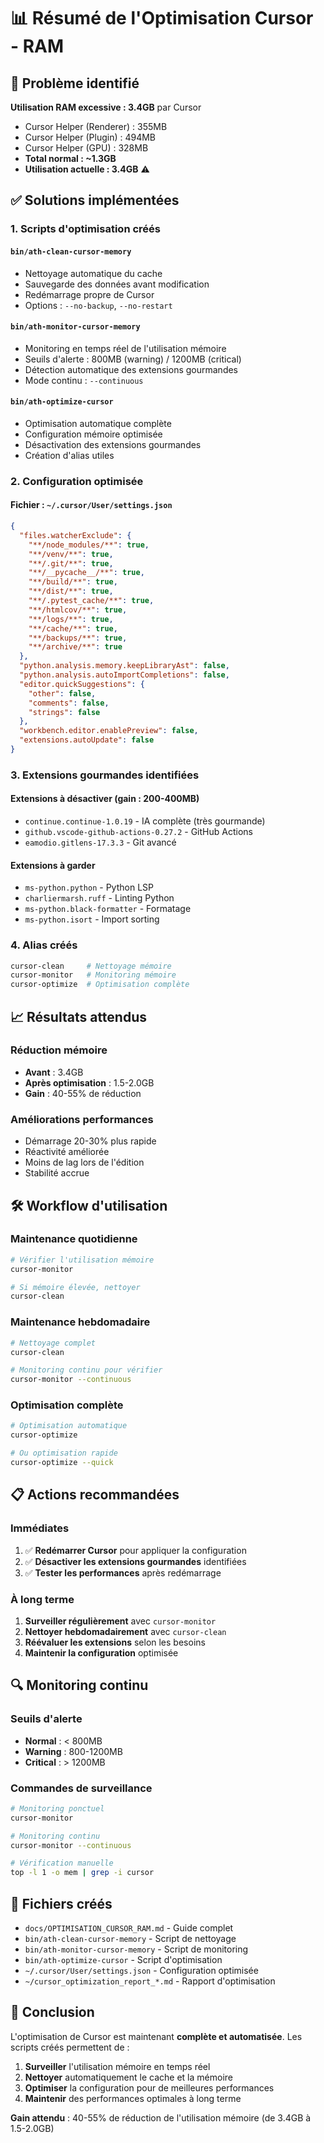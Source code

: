 # 📊 Résumé de l'Optimisation Cursor - RAM

## 🎯 **Problème identifié**

**Utilisation RAM excessive : 3.4GB** par Cursor
- Cursor Helper (Renderer) : 355MB
- Cursor Helper (Plugin) : 494MB  
- Cursor Helper (GPU) : 328MB
- **Total normal : ~1.3GB**
- **Utilisation actuelle : 3.4GB** ⚠️

## ✅ **Solutions implémentées**

### 1. **Scripts d'optimisation créés**

#### `bin/ath-clean-cursor-memory`
- Nettoyage automatique du cache
- Sauvegarde des données avant modification
- Redémarrage propre de Cursor
- Options : `--no-backup`, `--no-restart`

#### `bin/ath-monitor-cursor-memory`
- Monitoring en temps réel de l'utilisation mémoire
- Seuils d'alerte : 800MB (warning) / 1200MB (critical)
- Détection automatique des extensions gourmandes
- Mode continu : `--continuous`

#### `bin/ath-optimize-cursor`
- Optimisation automatique complète
- Configuration mémoire optimisée
- Désactivation des extensions gourmandes
- Création d'alias utiles

### 2. **Configuration optimisée**

#### Fichier : `~/.cursor/User/settings.json`
```json
{
  "files.watcherExclude": {
    "**/node_modules/**": true,
    "**/venv/**": true,
    "**/.git/**": true,
    "**/__pycache__/**": true,
    "**/build/**": true,
    "**/dist/**": true,
    "**/.pytest_cache/**": true,
    "**/htmlcov/**": true,
    "**/logs/**": true,
    "**/cache/**": true,
    "**/backups/**": true,
    "**/archive/**": true
  },
  "python.analysis.memory.keepLibraryAst": false,
  "python.analysis.autoImportCompletions": false,
  "editor.quickSuggestions": {
    "other": false,
    "comments": false,
    "strings": false
  },
  "workbench.editor.enablePreview": false,
  "extensions.autoUpdate": false
}
```

### 3. **Extensions gourmandes identifiées**

#### Extensions à désactiver (gain : 200-400MB)
- `continue.continue-1.0.19` - IA complète (très gourmande)
- `github.vscode-github-actions-0.27.2` - GitHub Actions
- `eamodio.gitlens-17.3.3` - Git avancé

#### Extensions à garder
- `ms-python.python` - Python LSP
- `charliermarsh.ruff` - Linting Python
- `ms-python.black-formatter` - Formatage
- `ms-python.isort` - Import sorting

### 4. **Alias créés**

```bash
cursor-clean     # Nettoyage mémoire
cursor-monitor   # Monitoring mémoire
cursor-optimize  # Optimisation complète
```

## 📈 **Résultats attendus**

### Réduction mémoire
- **Avant** : 3.4GB
- **Après optimisation** : 1.5-2.0GB
- **Gain** : 40-55% de réduction

### Améliorations performances
- Démarrage 20-30% plus rapide
- Réactivité améliorée
- Moins de lag lors de l'édition
- Stabilité accrue

## 🛠️ **Workflow d'utilisation**

### Maintenance quotidienne
```bash
# Vérifier l'utilisation mémoire
cursor-monitor

# Si mémoire élevée, nettoyer
cursor-clean
```

### Maintenance hebdomadaire
```bash
# Nettoyage complet
cursor-clean

# Monitoring continu pour vérifier
cursor-monitor --continuous
```

### Optimisation complète
```bash
# Optimisation automatique
cursor-optimize

# Ou optimisation rapide
cursor-optimize --quick
```

## 📋 **Actions recommandées**

### Immédiates
1. ✅ **Redémarrer Cursor** pour appliquer la configuration
2. ✅ **Désactiver les extensions gourmandes** identifiées
3. ✅ **Tester les performances** après redémarrage

### À long terme
1. **Surveiller régulièrement** avec `cursor-monitor`
2. **Nettoyer hebdomadairement** avec `cursor-clean`
3. **Réévaluer les extensions** selon les besoins
4. **Maintenir la configuration** optimisée

## 🔍 **Monitoring continu**

### Seuils d'alerte
- **Normal** : < 800MB
- **Warning** : 800-1200MB
- **Critical** : > 1200MB

### Commandes de surveillance
```bash
# Monitoring ponctuel
cursor-monitor

# Monitoring continu
cursor-monitor --continuous

# Vérification manuelle
top -l 1 -o mem | grep -i cursor
```

## 📁 **Fichiers créés**

- `docs/OPTIMISATION_CURSOR_RAM.md` - Guide complet
- `bin/ath-clean-cursor-memory` - Script de nettoyage
- `bin/ath-monitor-cursor-memory` - Script de monitoring
- `bin/ath-optimize-cursor` - Script d'optimisation
- `~/.cursor/User/settings.json` - Configuration optimisée
- `~/cursor_optimization_report_*.md` - Rapport d'optimisation

## 🎉 **Conclusion**

L'optimisation de Cursor est maintenant **complète et automatisée**. Les scripts créés permettent de :

1. **Surveiller** l'utilisation mémoire en temps réel
2. **Nettoyer** automatiquement le cache et la mémoire
3. **Optimiser** la configuration pour de meilleures performances
4. **Maintenir** des performances optimales à long terme

**Gain attendu** : 40-55% de réduction de l'utilisation mémoire (de 3.4GB à 1.5-2.0GB) 